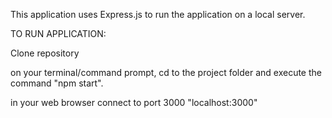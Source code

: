 This application uses Express.js to run the application on a local server.

TO RUN APPLICATION:

Clone repository

on your terminal/command prompt, cd to the project folder and execute the command "npm start".

in your web browser connect to port 3000 "localhost:3000"
